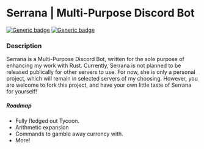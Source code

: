 # Serrana | Multi-Purpose Discord Bot
[![Generic badge](https://img.shields.io/badge/Release-v0.0.1b0-orange.svg)](https://shields.io/)
[![Generic badge](https://img.shields.io/badge/License-GPL3.0-blue.svg)](https://shields.io/)


### Description
Serrana is a Multi-Purpose Discord Bot, written for the sole purpose of enhancing my work with Rust. Currently, Serrana is not planned to be released publically for other servers to use. For now, she is only a personal project, which will remain in selected servers of my choosing. However, you are welcome to fork this project, and have your own little taste of Serrana for yourself!


##### Roadmap
- Fully fledged out Tycoon.
- Arithmetic expansion
- Commands to gamble away currency with.
- More!
